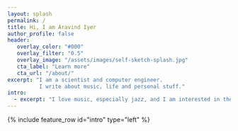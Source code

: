 ```yaml
---
layout: splash
permalink: /
title: Hi, I am Aravind Iyer
author_profile: false
header:
   overlay_color: "#000"
   overlay_filter: "0.5"
   overlay_image: "/assets/images/self-sketch-splash.jpg"
   cta_label: "Learn more"
   cta_url: "/about/"
excerpt: "I am a scientist and computer engineer.
          I write about music, life and personal stuff."
intro:
  - excerpt: "I love music, especially jazz, and I am interested in the little things that make us human. Read my writings on music, observations about life and humanity, and posts on personal events. Let me know if you find something you like."
---
```


{% include feature_row id="intro" type="left" %}

